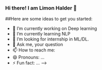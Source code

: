 ### Hi there! I am Limon Halder 👋


##Here are some ideas to get you started:

- 🔭 I’m currently working on Deep learning
- 🌱 I’m currently learning NLP
- 👯 I’m looking for internship in ML/DL.
- 💬 Ask me, your question
- 📫 How to reach me: 
- 😄 Pronouns: ...
- ⚡ Fun fact: ...
-->

